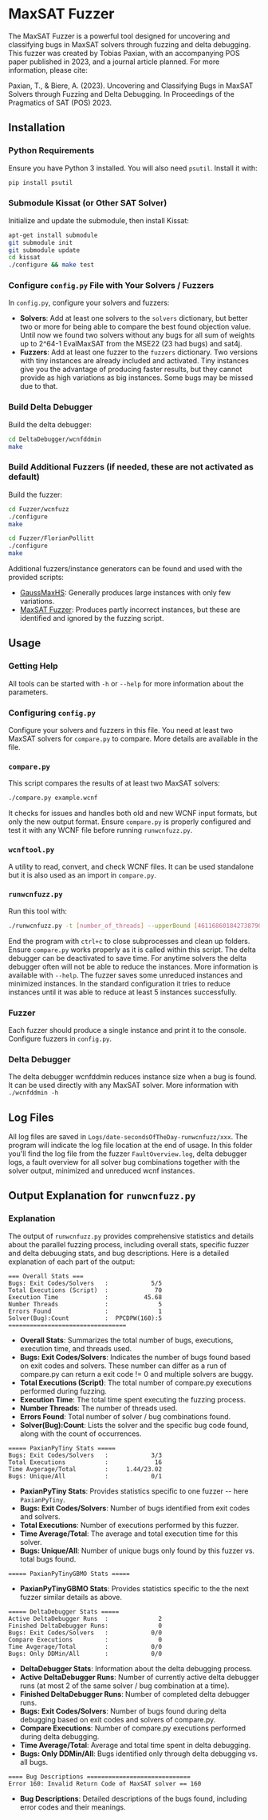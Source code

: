 # MaxSAT Fuzzer
The MaxSAT Fuzzer is a powerful tool designed for uncovering and classifying bugs in MaxSAT solvers through fuzzing and delta debugging. This fuzzer was created by Tobias Paxian, with an accompanying POS paper published in 2023, and a journal article planned. For more information, please cite:

Paxian, T., & Biere, A. (2023). Uncovering and Classifying Bugs in MaxSAT Solvers through Fuzzing and Delta Debugging. In Proceedings of the Pragmatics of SAT (POS) 2023.

## Installation

### Python Requirements
Ensure you have Python 3 installed. You will also need `psutil`. Install it with:
```sh
pip install psutil
```

### Submodule Kissat (or Other SAT Solver)
Initialize and update the submodule, then install Kissat:
```sh
apt-get install submodule
git submodule init
git submodule update
cd kissat
./configure && make test
```

### Configure `config.py` File with Your Solvers / Fuzzers
In `config.py`, configure your solvers and fuzzers:
- **Solvers**: Add at least one solvers to the `solvers` dictionary, but better two or more for being able to compare the best found objection value. Until now we found two solvers without any bugs for all sum of weights up to 2^64-1 EvalMaxSAT from the MSE22 (23 had bugs) and sat4j.
- **Fuzzers**: Add at least one fuzzer to the `fuzzers` dictionary. Two versions with tiny instances are already included and activated. Tiny instances give you the advantage of producing faster results, but they cannot provide as high variations as big instances. Some bugs may be missed due to that.

### Build Delta Debugger
Build the delta debugger:
```sh
cd DeltaDebugger/wcnfddmin
make
```

### Build Additional Fuzzers (if needed, these are not activated as default)
Build the fuzzer:
```sh
cd Fuzzer/wcnfuzz
./configure
make
```
```sh
cd Fuzzer/FlorianPollitt
./configure
make
```
Additional fuzzers/instance generators can be found and used with the provided scripts:
- [GaussMaxHS](https:github.com/meelgroup/gaussmaxhs): Generally produces large instances with only few variations.
- [MaxSAT Fuzzer](https:github.com/conp-solutions/maxsat-fuzzer): Produces partly incorrect instances, but these are identified and ignored by the fuzzing script.

## Usage

### Getting Help
All tools can be started with `-h` or `--help` for more information about the parameters.

### Configuring `config.py`
Configure your solvers and fuzzers in this file. You need at least two MaxSAT solvers for `compare.py` to compare. More details are available in the file.

### `compare.py`
This script compares the results of at least two MaxSAT solvers:
```sh
./compare.py example.wcnf
```
It checks for issues and handles both old and new WCNF input formats, but only the new output format. Ensure `compare.py` is properly configured and test it with any WCNF file before running `runwcnfuzz.py`.


### `wcnftool.py`
A utility to read, convert, and check WCNF files. It can be used standalone but it is also used as an import in `compare.py`.

### `runwcnfuzz.py`
Run this tool with:
```sh
./runwcnfuzz.py -t [number_of_threads] --upperBound [4611686018427387904]
```
End the program with `ctrl+c` to close subprocesses and clean up folders. Ensure `compare.py` works properly as it is called within this script. The delta debugger can be deactivated to save time. For anytime solvers the delta debugger often will not be able to reduce the instances. More information is available with `--help`.
The fuzzer saves some unreduced instances and minimized instances. In the standard configuration it tries to reduce instances until it was able to reduce at least 5 instances successfully.

### Fuzzer
Each fuzzer should produce a single instance and print it to the console. Configure fuzzers in `config.py`.

### Delta Debugger
The delta debugger wcnfddmin reduces instance size when a bug is found. It can be used directly with any MaxSAT solver. More information with `./wcnfddmin -h`

## Log Files
All log files are saved in `Logs/date-secondsOfTheDay-runwcnfuzz/xxx`. The program will indicate the log file location at the end of usage. In this folder you'll find the log file from the fuzzer `FaultOverview.log`, delta debugger logs, a fault overview for all solver bug combinations together with the solver output, minimized and unreduced wcnf instances.

## Output Explanation for `runwcnfuzz.py`

### Explanation
The output of `runwcnfuzz.py` provides comprehensive statistics and details about the parallel fuzzing process, including overall stats, specific fuzzer and delta debuuging stats, and bug descriptions. Here is a detailed explanation of each part of the output:

```
=== Overall Stats ===
Bugs: Exit Codes/Solvers   :            5/5
Total Executions (Script)  :             70
Execution Time             :          45.68
Number Threads             :              5
Errors Found               :              1
Solver(Bug):Count          :  PPCDPW(160):5
=================================
```
- **Overall Stats**: Summarizes the total number of bugs, executions, execution time, and threads used.
- **Bugs: Exit Codes/Solvers**: Indicates the number of bugs found based on exit codes and solvers. These number can differ as a run of compare.py can return a exit code != 0 and multiple solvers are buggy.
- **Total Executions (Script)**: The total number of compare.py executions performed during fuzzing.
- **Execution Time**: The total time spent executing the fuzzing process.
- **Number Threads**: The number of threads used.
- **Errors Found**: Total number of solver / bug combinations found.
- **Solver(Bug):Count**: Lists the solver and the specific bug code found, along with the count of occurrences.

```
===== PaxianPyTiny Stats =====
Bugs: Exit Codes/Solvers   :            3/3
Total Executions           :             16
Time Avgerage/Total        :     1.44/23.02
Bugs: Unique/All           :            0/1
```
- **PaxianPyTiny Stats**: Provides statistics specific to one fuzzer -- here `PaxianPyTiny`.
- **Bugs: Exit Codes/Solvers**: Number of bugs identified from exit codes and solvers.
- **Total Executions**: Number of executions performed by this fuzzer.
- **Time Average/Total**: The average and total execution time for this solver.
- **Bugs: Unique/All**: Number of unique bugs only found by this fuzzer vs. total bugs found.

```
===== PaxianPyTinyGBMO Stats =====
```
- **PaxianPyTinyGBMO Stats**: Provides statistics specific to the the next fuzzer similar details as above.
```
===== DeltaDebugger Stats =====
Active DeltaDebugger Runs  :              2
Finished DeltaDebugger Runs:              0
Bugs: Exit Codes/Solvers   :            0/0
Compare Executions         :              0
Time Avgerage/Total        :            0/0
Bugs: Only DDMin/All       :            0/0
```
- **DeltaDebugger Stats**: Information about the delta debugging process.
- **Active DeltaDebugger Runs**: Number of currently active delta debugger runs (at most 2 of the same solver / bug combination at a time).
- **Finished DeltaDebugger Runs**: Number of completed delta debugger runs.
- **Bugs: Exit Codes/Solvers**: Number of bugs found during delta debugging based on exit codes and solvers of compare.py.
- **Compare Executions**: Number of compare.py executions performed during delta debugging.
- **Time Average/Total**: Average and total time spent in delta debugging.
- **Bugs: Only DDMin/All**: Bugs identified only through delta debugging vs. all bugs.

```
==== Bug Descriptions =============================
Error 160: Invalid Return Code of MaxSAT solver == 160
```
- **Bug Descriptions**: Detailed descriptions of the bugs found, including error codes and their meanings.

